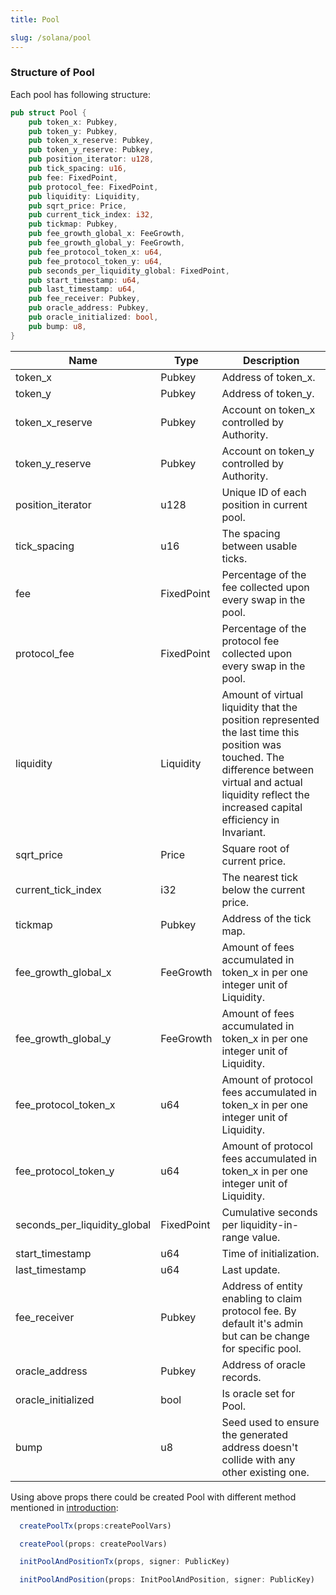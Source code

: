 ```yaml
---
title: Pool

slug: /solana/pool
---
```


### Structure of Pool

Each pool has following structure:

```rust
pub struct Pool {
    pub token_x: Pubkey,
    pub token_y: Pubkey,
    pub token_x_reserve: Pubkey,
    pub token_y_reserve: Pubkey,
    pub position_iterator: u128,
    pub tick_spacing: u16,
    pub fee: FixedPoint,
    pub protocol_fee: FixedPoint,
    pub liquidity: Liquidity,
    pub sqrt_price: Price,
    pub current_tick_index: i32,
    pub tickmap: Pubkey,
    pub fee_growth_global_x: FeeGrowth,
    pub fee_growth_global_y: FeeGrowth,
    pub fee_protocol_token_x: u64,
    pub fee_protocol_token_y: u64,
    pub seconds_per_liquidity_global: FixedPoint,
    pub start_timestamp: u64,
    pub last_timestamp: u64,
    pub fee_receiver: Pubkey,
    pub oracle_address: Pubkey,
    pub oracle_initialized: bool,
    pub bump: u8,
}
```

| Name                         | Type       | Description                                                                                                                                                                                                   |
| ---------------------------- | ---------- | ------------------------------------------------------------------------------------------------------------------------------------------------------------------------------------------------------------- |
| token_x                      | Pubkey     | Address of token_x.                                                                                                                                                                                           |
| token_y                      | Pubkey     | Address of token_y.                                                                                                                                                                                           |
| token_x_reserve              | Pubkey     | Account on token_x controlled by Authority.                                                                                                                                                                   |
| token_y_reserve              | Pubkey     | Account on token_y controlled by Authority.                                                                                                                                                                   |
| position_iterator            | u128       | Unique ID of each position in current pool.                                                                                                                                                                   |
| tick_spacing                 | u16        | The spacing between usable ticks.                                                                                                                                                                             |
| fee                          | FixedPoint | Percentage of the fee collected upon every swap in the pool.                                                                                                                                                  |
| protocol_fee                 | FixedPoint | Percentage of the protocol fee collected upon every swap in the pool.                                                                                                                                         |
| liquidity                    | Liquidity  | Amount of virtual liquidity that the position represented the last time this position was touched. The difference between virtual and actual liquidity reflect the increased capital efficiency in Invariant. |
| sqrt_price                   | Price      | Square root of current price.                                                                                                                                                                                 |
| current_tick_index           | i32        | The nearest tick below the current price.                                                                                                                                                                     |
| tickmap                      | Pubkey     | Address of the tick map.                                                                                                                                                                                      |
| fee_growth_global_x          | FeeGrowth  | Amount of fees accumulated in token_x in per one integer unit of Liquidity.                                                                                                                                   |
| fee_growth_global_y          | FeeGrowth  | Amount of fees accumulated in token_x in per one integer unit of Liquidity.                                                                                                                                   |
| fee_protocol_token_x         | u64        | Amount of protocol fees accumulated in token_x in per one integer unit of Liquidity.                                                                                                                          |
| fee_protocol_token_y         | u64        | Amount of protocol fees accumulated in token_x in per one integer unit of Liquidity.                                                                                                                          |
| seconds_per_liquidity_global | FixedPoint | Cumulative seconds per liquidity-in-range value.                                                                                                                                                              |
| start_timestamp              | u64        | Time of initialization.                                                                                                                                                                                       |
| last_timestamp               | u64        | Last update.                                                                                                                                                                                                  |
| fee_receiver                 | Pubkey     | Address of entity enabling to claim protocol fee. By default it's admin but can be change for specific pool.                                                                                                  |
| oracle_address               | Pubkey     | Address of oracle records.                                                                                                                                                                                    |
| oracle_initialized           | bool       | Is oracle set for Pool.                                                                                                                                                                                       |
| bump                         | u8         | Seed used to ensure the generated address doesn't collide with any other existing one.                                                                                                                        |

Using above props there could be created Pool with different method mentioned in [introduction](/docs/technical_side/introduction):

```ts
  createPoolTx(props:createPoolVars)

  createPool(props: createPoolVars)
```

```ts
  initPoolAndPositionTx(props, signer: PublicKey)

  initPoolAndPosition(props: InitPoolAndPosition, signer: PublicKey)
```
